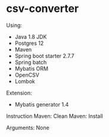 # csv-converter

Using:
- Java 1.8 JDK
- Postgres 12
- Maven
- Spring boot starter 2.7.7
- Spring batch
- Mybatis ORM
- OpenCSV
- Lombok

Extension:
- Mybatis generator 1.4

Instruction
Maven: Clean 
Maven: Install

Arguments:
None
